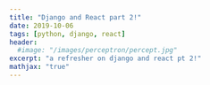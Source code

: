 ```yaml
---
title: "Django and React part 2!"
date: 2019-10-06
tags: [python, django, react]
header:
  #image: "/images/perceptron/percept.jpg"
excerpt: "a refresher on django and react pt 2!"
mathjax: "true"
---
```



